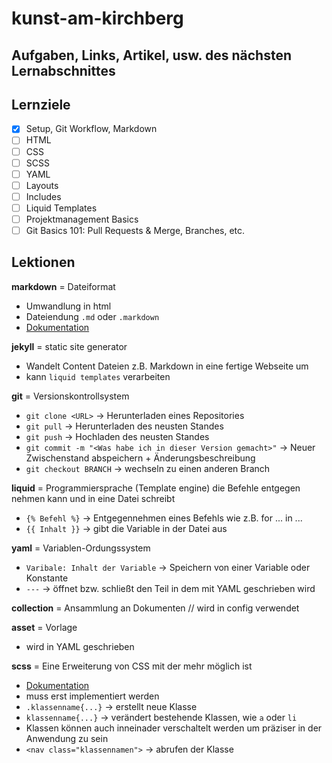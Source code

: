# kunst-am-kirchberg

## Aufgaben, Links, Artikel, usw. des nächsten Lernabschnittes


## Lernziele

- [x] Setup, Git Workflow, Markdown
- [ ] HTML
- [ ] CSS
- [ ] SCSS
- [ ] YAML
- [ ] Layouts
- [ ] Includes
- [ ] Liquid Templates
- [ ] Projektmanagement Basics
- [ ] Git Basics 101: Pull Requests & Merge, Branches, etc.

## Lektionen

**markdown** = Dateiformat

- Umwandlung in html
- Dateiendung `.md` oder `.markdown`
- [Dokumentation](https://daringfireball.net/projects/markdown/basics)

**jekyll** = static site generator 

- Wandelt Content Dateien z.B. Markdown in eine fertige Webseite um
- kann `liquid templates` verarbeiten

**git** = Versionskontrollsystem 

- `git clone <URL>` -> Herunterladen eines Repositories 
- `git pull` -> Herunterladen des neusten Standes
- `git push` -> Hochladen des neusten Standes
- `git commit -m "<Was habe ich in dieser Version gemacht>"` -> Neuer Zwischenstand abspeichern + Änderungsbeschreibung
- `git checkout BRANCH` -> wechseln zu einen anderen Branch

**liquid** = Programmiersprache (Template engine) die Befehle entgegen nehmen kann und in eine Datei schreibt

- `{% Befehl %}` -> Entgegennehmen eines Befehls wie z.B. for ... in ...
- `{{ Inhalt }}` -> gibt die Variable in der Datei aus

**yaml** = Variablen-Ordungssystem

- `Varibale: Inhalt der Variable` -> Speichern von einer Variable oder Konstante
- `---` -> öffnet bzw. schließt den Teil in dem mit YAML geschrieben wird

**collection** = Ansammlung an Dokumenten // wird in config verwendet

**asset** = Vorlage

- wird in YAML geschrieben

**scss** = Eine Erweiterung von CSS mit der mehr möglich ist

- [Dokumentation](https://sass-lang.com/)
- muss erst implementiert werden
- `.klassenname{...}` -> erstellt neue Klasse
- `klassenname{...}` -> verändert bestehende Klassen, wie `a` oder `li`
- Klassen können auch inneinader verschaltelt werden um präziser in der Anwendung zu sein
- `<nav class="klassennamen">` -> abrufen der Klasse




